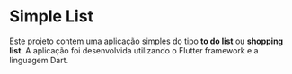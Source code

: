 # Simple List

Este projeto contem uma aplicação simples do tipo **to do list** ou **shopping list**. A aplicação foi desenvolvida utilizando o Flutter framework e a linguagem Dart.

